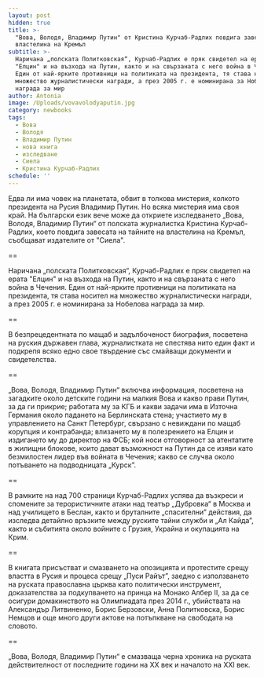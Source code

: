 ```yaml
---
layout: post
hidden: true
title: >-
  "Вова, Володя, Владимир Путин" от Кристина Курчаб-Радлих повдига завесата пред
  властелина на Кремъл
subtitle: >-
  Наричана „полската Политковская“, Курчаб-Радлих е пряк свидетел на ерата
  "Елцин" и на възхода на Путин, както и на свързаната с него война в Чечения.
  Един от най-ярките противници на политиката на президента, тя става носител на
  множество журналистически награди, а през 2005 г. е номинирана за Нобелова
  награда за мир
author: Antonia
image: /Uploads/vovavolodyaputin.jpg
category: newbooks
tags:
  - Вова
  - Володя
  - Владимир Путин
  - нова книга
  - изследване
  - Сиела
  - Кристина Курчаб-Радлих
schedule: ''
---
```

Едва ли има човек на планетата, обвит в толкова мистерия, колкото президента на Русия Владимир Путин. Но всяка мистерия има своя край. На български език вече може да откриете изследването „Вова, Володя, Владимир Путин“ от полската журналистка Кристина Курчаб-Радлих, което повдига завесата на тайните на властелина на Кремъл, съобщават издателите от "Сиела".

\==

Наричана „полската Политковская“, Курчаб-Радлих е пряк свидетел на ерата "Елцин" и на възхода на Путин, както и на свързаната с него война в Чечения. Един от най-ярките противници на политиката на президента, тя става носител на множество журналистически награди, а през 2005 г. е номинирана за Нобелова награда за мир. 

\==

В безпрецедентната по мащаб и задълбоченост биография, посветена на руския държавен глава, журналистката не спестява нито един факт и подкрепя всяко едно свое твърдение със смайващи документи и свидетелства.

\==

„Вова, Володя, Владимир Путин“  включва информация, посветена на загадките около детските години на малкия Вова и какво прави Путин, за да ги прикрие; работата му за КГБ и какви задачи има в Източна Германия около падането на Берлинската стена; участието му в управлението на Санкт Петербург, свързано с невиждани по мащаб корупция и контрабанда; влизането му в полезрението на Елцин и издигането му до директор на ФСБ; кой носи отговорност за атентатите в жилищни блокове, които дават възможност на Путин да се изяви като безмилостен лидер във войната в Чечения; какво се случва около потъването на подводницата „Курск”.

\==

В рамките на над 700 страници Курчаб-Радлих успява да възкреси и спомените за терористичните атаки над театър „Дубровка“ в Москва и над училището в Беслан, както и бруталните „спасителни” действия, да изследва детайлно връзките между руските тайни служби и „Ал Кайда”, както и събитията около войните с Грузия, Украйна и окупацията на Крим.

\==

В книгата присъстват и смазването на опозицията и протестите срещу властта в Русия и процеса срещу „Пуси Райът”, заедно с използването на руската православна църква като политически инструмент, доказателства за подкупването на принца на Монако Албер II, за да се осигури домакинството на Олимпиадата през 2014 г., убийствата на Александър Литвиненко, Борис Берзовски, Анна Политковска, Борис Немцов и още много други актове на потъпкване на свободата на словото.  

\==

„Вова, Володя, Владимир Путин“ е смазваща черна хроника на руската действителност от последните години на XX век и началото на XXI век.
